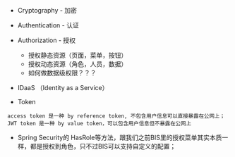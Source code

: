 * Cryptography - 加密

* Authentication - 认证

* Authorization - 授权
  * 授权静态资源（页面，菜单，按钮）
  * 授权动态资源（角色，人员，数据）
  * 如何做数据级权限？？？
  
* IDaaS （Identity as a Service）

* Token
```
access token 是一种 by reference token, 不包含用户信息可以直接暴露在公网上；
JWT token 是一种 by value token，可以包含用户信息但不暴露在公网上
```

* Spring Security的 HasRole等方法，跟我们之前BIS里的授权菜单其实本质一样，都是授权到角色，只不过BIS可以支持自定义的配置；
